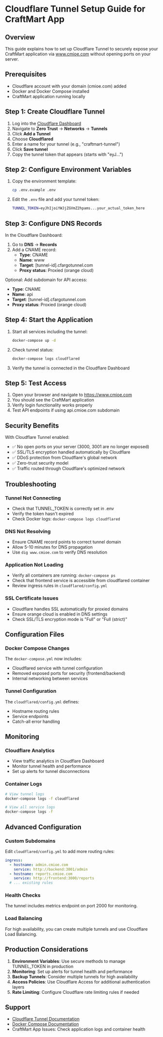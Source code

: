 # Cloudflare Tunnel Setup Guide for CraftMart App

## Overview
This guide explains how to set up Cloudflare Tunnel to securely expose your CraftMart application via www.cmioe.com without opening ports on your server.

## Prerequisites
- Cloudflare account with your domain (cmioe.com) added
- Docker and Docker Compose installed
- CraftMart application running locally

## Step 1: Create Cloudflare Tunnel

1. Log into the [Cloudflare Dashboard](https://dash.cloudflare.com)
2. Navigate to **Zero Trust** → **Networks** → **Tunnels**
3. Click **Add a Tunnel** 
4. Choose **Cloudflared**
5. Enter a name for your tunnel (e.g., "craftmart-tunnel")
6. Click **Save tunnel**
7. Copy the tunnel token that appears (starts with "eyJ...")

## Step 2: Configure Environment Variables

1. Copy the environment template:
   ```bash
   cp .env.example .env
   ```

2. Edit the `.env` file and add your tunnel token:
   ```bash
   TUNNEL_TOKEN=eyJhIjoiYWJjZGVmZ2hpams...your_actual_token_here
   ```

## Step 3: Configure DNS Records

In the Cloudflare Dashboard:

1. Go to **DNS** → **Records**
2. Add a CNAME record:
   - **Type**: CNAME
   - **Name**: www
   - **Target**: [tunnel-id].cfargotunnel.com
   - **Proxy status**: Proxied (orange cloud)

Optional: Add subdomain for API access:
- **Type**: CNAME  
- **Name**: api
- **Target**: [tunnel-id].cfargotunnel.com
- **Proxy status**: Proxied (orange cloud)

## Step 4: Start the Application

1. Start all services including the tunnel:
   ```bash
   docker-compose up -d
   ```

2. Check tunnel status:
   ```bash
   docker-compose logs cloudflared
   ```

3. Verify the tunnel is connected in the Cloudflare Dashboard

## Step 5: Test Access

1. Open your browser and navigate to https://www.cmioe.com
2. You should see the CraftMart application
3. Verify login functionality works properly
4. Test API endpoints if using api.cmioe.com subdomain

## Security Benefits

With Cloudflare Tunnel enabled:
- ✅ No open ports on your server (3000, 3001 are no longer exposed)
- ✅ SSL/TLS encryption handled automatically by Cloudflare
- ✅ DDoS protection from Cloudflare's global network
- ✅ Zero-trust security model
- ✅ Traffic routed through Cloudflare's optimized network

## Troubleshooting

### Tunnel Not Connecting
- Check that TUNNEL_TOKEN is correctly set in .env
- Verify the token hasn't expired
- Check Docker logs: `docker-compose logs cloudflared`

### DNS Not Resolving
- Ensure CNAME record points to correct tunnel domain
- Allow 5-10 minutes for DNS propagation
- Use `dig www.cmioe.com` to verify DNS resolution

### Application Not Loading
- Verify all containers are running: `docker-compose ps`
- Check that frontend service is accessible from cloudflared container
- Review ingress rules in `cloudflared/config.yml`

### SSL Certificate Issues
- Cloudflare handles SSL automatically for proxied domains
- Ensure orange cloud is enabled in DNS settings
- Check SSL/TLS encryption mode is "Full" or "Full (strict)"

## Configuration Files

### Docker Compose Changes
The `docker-compose.yml` now includes:
- Cloudflared service with tunnel configuration
- Removed exposed ports for security (frontend/backend)
- Internal networking between services

### Tunnel Configuration
The `cloudflared/config.yml` defines:
- Hostname routing rules
- Service endpoints
- Catch-all error handling

## Monitoring

### Cloudflare Analytics
- View traffic analytics in Cloudflare Dashboard
- Monitor tunnel health and performance
- Set up alerts for tunnel disconnections

### Container Logs
```bash
# View tunnel logs
docker-compose logs -f cloudflared

# View all service logs
docker-compose logs -f
```

## Advanced Configuration

### Custom Subdomains
Edit `cloudflared/config.yml` to add more routing rules:

```yaml
ingress:
  - hostname: admin.cmioe.com
    service: http://backend:3001/admin
  - hostname: reports.cmioe.com
    service: http://frontend:3000/reports
  # ... existing rules
```

### Health Checks
The tunnel includes metrics endpoint on port 2000 for monitoring.

### Load Balancing
For high availability, you can create multiple tunnels and use Cloudflare Load Balancing.

## Production Considerations

1. **Environment Variables**: Use secure methods to manage TUNNEL_TOKEN in production
2. **Monitoring**: Set up alerts for tunnel health and performance
3. **Backup Tunnels**: Consider multiple tunnels for high availability
4. **Access Policies**: Use Cloudflare Access for additional authentication layers
5. **Rate Limiting**: Configure Cloudflare rate limiting rules if needed

## Support

- [Cloudflare Tunnel Documentation](https://developers.cloudflare.com/cloudflare-one/connections/connect-networks/)
- [Docker Compose Documentation](https://docs.docker.com/compose/)
- CraftMart App Issues: Check application logs and container health
